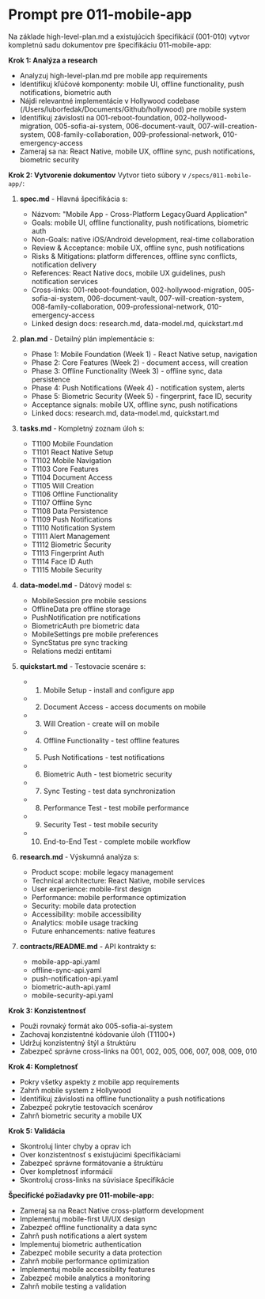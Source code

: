 # Prompt pre 011-mobile-app

Na základe high-level-plan.md a existujúcich špecifikácií (001-010) vytvor kompletnú sadu dokumentov pre špecifikáciu 011-mobile-app:

**Krok 1: Analýza a research**
- Analyzuj high-level-plan.md pre mobile app requirements
- Identifikuj kľúčové komponenty: mobile UI, offline functionality, push notifications, biometric auth
- Nájdi relevantné implementácie v Hollywood codebase (/Users/luborfedak/Documents/Github/hollywood) pre mobile system
- Identifikuj závislosti na 001-reboot-foundation, 002-hollywood-migration, 005-sofia-ai-system, 006-document-vault, 007-will-creation-system, 008-family-collaboration, 009-professional-network, 010-emergency-access
- Zameraj sa na: React Native, mobile UX, offline sync, push notifications, biometric security

**Krok 2: Vytvorenie dokumentov**
Vytvor tieto súbory v `/specs/011-mobile-app/`:

1. **spec.md** - Hlavná špecifikácia s:
   - Názvom: "Mobile App - Cross-Platform LegacyGuard Application"
   - Goals: mobile UI, offline functionality, push notifications, biometric auth
   - Non-Goals: native iOS/Android development, real-time collaboration
   - Review & Acceptance: mobile UX, offline sync, push notifications
   - Risks & Mitigations: platform differences, offline sync conflicts, notification delivery
   - References: React Native docs, mobile UX guidelines, push notification services
   - Cross-links: 001-reboot-foundation, 002-hollywood-migration, 005-sofia-ai-system, 006-document-vault, 007-will-creation-system, 008-family-collaboration, 009-professional-network, 010-emergency-access
   - Linked design docs: research.md, data-model.md, quickstart.md

2. **plan.md** - Detailný plán implementácie s:
   - Phase 1: Mobile Foundation (Week 1) - React Native setup, navigation
   - Phase 2: Core Features (Week 2) - document access, will creation
   - Phase 3: Offline Functionality (Week 3) - offline sync, data persistence
   - Phase 4: Push Notifications (Week 4) - notification system, alerts
   - Phase 5: Biometric Security (Week 5) - fingerprint, face ID, security
   - Acceptance signals: mobile UX, offline sync, push notifications
   - Linked docs: research.md, data-model.md, quickstart.md

3. **tasks.md** - Kompletný zoznam úloh s:
   - T1100 Mobile Foundation
   - T1101 React Native Setup
   - T1102 Mobile Navigation
   - T1103 Core Features
   - T1104 Document Access
   - T1105 Will Creation
   - T1106 Offline Functionality
   - T1107 Offline Sync
   - T1108 Data Persistence
   - T1109 Push Notifications
   - T1110 Notification System
   - T1111 Alert Management
   - T1112 Biometric Security
   - T1113 Fingerprint Auth
   - T1114 Face ID Auth
   - T1115 Mobile Security

4. **data-model.md** - Dátový model s:
   - MobileSession pre mobile sessions
   - OfflineData pre offline storage
   - PushNotification pre notifications
   - BiometricAuth pre biometric data
   - MobileSettings pre mobile preferences
   - SyncStatus pre sync tracking
   - Relations medzi entitami

5. **quickstart.md** - Testovacie scenáre s:
   - 1) Mobile Setup - install and configure app
   - 2) Document Access - access documents on mobile
   - 3) Will Creation - create will on mobile
   - 4) Offline Functionality - test offline features
   - 5) Push Notifications - test notifications
   - 6) Biometric Auth - test biometric security
   - 7) Sync Testing - test data synchronization
   - 8) Performance Test - test mobile performance
   - 9) Security Test - test mobile security
   - 10) End-to-End Test - complete mobile workflow

6. **research.md** - Výskumná analýza s:
   - Product scope: mobile legacy management
   - Technical architecture: React Native, mobile services
   - User experience: mobile-first design
   - Performance: mobile performance optimization
   - Security: mobile data protection
   - Accessibility: mobile accessibility
   - Analytics: mobile usage tracking
   - Future enhancements: native features

7. **contracts/README.md** - API kontrakty s:
   - mobile-app-api.yaml
   - offline-sync-api.yaml
   - push-notification-api.yaml
   - biometric-auth-api.yaml
   - mobile-security-api.yaml

**Krok 3: Konzistentnosť**
- Použi rovnaký formát ako 005-sofia-ai-system
- Zachovaj konzistentné kódovanie úloh (T1100+)
- Udržuj konzistentný štýl a štruktúru
- Zabezpeč správne cross-links na 001, 002, 005, 006, 007, 008, 009, 010

**Krok 4: Kompletnosť**
- Pokry všetky aspekty z mobile app requirements
- Zahrň mobile system z Hollywood
- Identifikuj závislosti na offline functionality a push notifications
- Zabezpeč pokrytie testovacích scenárov
- Zahrň biometric security a mobile UX

**Krok 5: Validácia**
- Skontroluj linter chyby a oprav ich
- Over konzistentnosť s existujúcimi špecifikáciami
- Zabezpeč správne formátovanie a štruktúru
- Over kompletnosť informácií
- Skontroluj cross-links na súvisiace špecifikácie

**Špecifické požiadavky pre 011-mobile-app:**
- Zameraj sa na React Native cross-platform development
- Implementuj mobile-first UI/UX design
- Zabezpeč offline functionality a data sync
- Zahrň push notifications a alert system
- Implementuj biometric authentication
- Zabezpeč mobile security a data protection
- Zahrň mobile performance optimization
- Implementuj mobile accessibility features
- Zabezpeč mobile analytics a monitoring
- Zahrň mobile testing a validation
